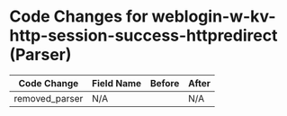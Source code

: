 # Code Changes for weblogin-w-kv-http-session-success-httpredirect (Parser)

| Code Change | Field Name | Before | After |
|-------------|------------|--------|-------|
| removed_parser | N/A |  | N/A |